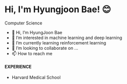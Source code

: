 # Hi, I'm Hyungjoon Bae! 😊

Computer Science







- 👋 Hi, I’m HyungJoon Bae
- 👀 I’m interested in machine learning and deep learning
- 🌱 I’m currently learning reinforcement learning
- 💞️ I’m looking to collaborate on ...
- 📫 How to reach me

#### EXPERIENCE
* Harvard Medical School
